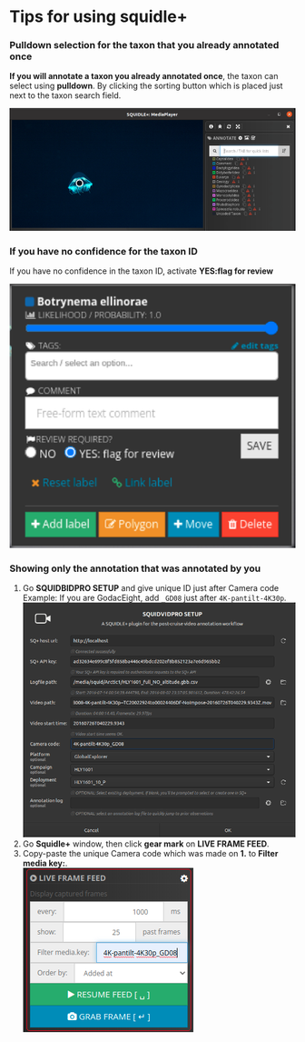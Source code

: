 # Tips for using squidle+

### Pulldown selection for the taxon that you already annotated once

**If you will annotate a taxon you already annotated once**, the taxon can select using **pulldown**. By clicking the sorting button which is placed just next to the taxon search field.

![tips_pulldown](../images/tips_pulldown_sp.gif)

### If you have no confidence for the taxon ID

If you have no confidence in the taxon ID, activate **YES:flag for review**

![tips_pulldown](../images/tips_flag_for_review.png)

### Showing only the annotation that was annotated by you

1. Go **SQUIDBIDPRO SETUP** and give unique ID just after Camera code<br>
Example:
If you are GodacEight, add `_GD08` just after `4K-pantilt-4K30p`.
![ttips_filter_annotation](../images/tips_filter_annotation_1.png)<br>
1. Go **Squidle+** window, then click **gear mark** on **LIVE FRAME FEED**.
1. Copy-paste the unique Camera code which was made on **1.** to **Filter media key:**.<br>
![ttips_filter_annotation](../images/tips_filter_annotation_2.png)
